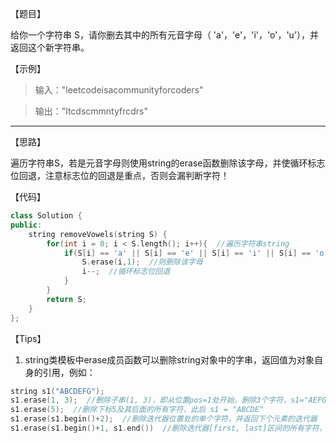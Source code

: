 【题目】

给你一个字符串 S，请你删去其中的所有元音字母（ 'a'，'e'，'i'，'o'，'u'），并返回这个新字符串。

【示例】

> 输入："leetcodeisacommunityforcoders"   

> 输出："ltcdscmmntyfrcdrs"  

---

【思路】

遍历字符串S，若是元音字母则使用string的erase函数删除该字母，并使循环标志位回退，注意标志位的回退是重点，否则会漏判断字符！

【代码】

```c++
class Solution {
public:
    string removeVowels(string S) {
        for(int i = 0; i < S.length(); i++){  //遍历字符串string
            if(S[i] == 'a' || S[i] == 'e' || S[i] == 'i' || S[i] == 'o' || S[i] == 'u'){  //如果字符串中第i位为元音字母
                S.erase(i,1);  //则删除该字母
                i--;  //循环标志位回退
            }
        }
        return S;
    }
};
```

【Tips】

1. string类模板中erase成员函数可以删除string对象中的字串，返回值为对象自身的引用，例如：

```c++
string s1("ABCDEFG");
s1.erase(1, 3);  //删除子串(1, 3)，即从位置pos=1处开始，删除3个字符，s1="AEFG"
s1.erase(5);  //删除下标5及其后面的所有字符，此后 s1 = "ABCDE"
s1.erase(s1.begin()+2);  //删除迭代器位置处的单个字符，并返回下个元素的迭代器
s1.erase(s1.begin()+1, s1.end())  //删除迭代器[first, last]区间的所有字符，返回一个指向被删除的最后元素的下一个字符的迭代器
```



